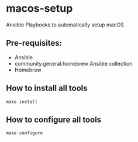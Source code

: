 # macos-setup
Ansible Playbooks to automatically setup macOS

## Pre-requisites:
- Ansible
- community.general.homebrew Ansible collection
- Homebrew

## How to install all tools
`make install`

## How to configure all tools
`make configure`
